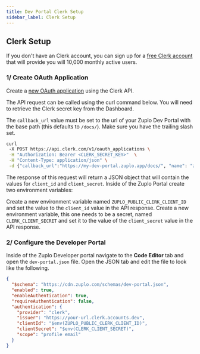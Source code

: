 ```yaml
---
title: Dev Portal Clerk Setup
sidebar_label: Clerk Setup
---
```


## Clerk Setup

If you don't have an Clerk account, you can sign up for a
[free Clerk account](https://clerk.com/) that will provide you will 10,000
monthly active users.

### 1/ Create OAuth Application

Create a
[new OAuth application](https://clerk.com/docs/advanced-usage/clerk-idp) using
the Clerk API.

The API request can be called using the curl command below. You will need to
retrieve the Clerk secret key from the Dashboard.

The `callback_url` value must be set to the url of your Zuplo Dev Portal with
the base path (this defaults to `/docs/`). Make sure you have the trailing slash
set.

```bash
curl
 -X POST https://api.clerk.com/v1/oauth_applications \
 -H "Authorization: Bearer <CLERK_SECRET_KEY>"  \
 -H "Content-Type: application/json" \
 -d {"callback_url":"https://my-dev-portal.zuplo.app/docs/", "name": "zuplo_dev_portal", "scopes": "profile email"}
```

The response of this request will return a JSON object that will contain the
values for `client_id` and `client_secret`. Inside of the Zuplo Portal create
two environment variables:

Create a new environment variable named `ZUPLO_PUBLIC_CLERK_CLIENT_ID` and set
the value to the `client_id` value in the API response. Create a new environment
variable, this one needs to be a secret, named `CLERK_CLIENT_SECRET` and set it
to the value of the `client_secret` value in the API response.

### 2/ Configure the Developer Portal

Inside of the Zuplo Developer portal navigate to the <CodeEditorTabIcon />
**Code Editor** tab and open the `dev-portal.json` file. Open the JSON tab and
edit the file to look like the following.

```json
{
  "$schema": "https://cdn.zuplo.com/schemas/dev-portal.json",
  "enabled": true,
  "enableAuthentication": true,
  "requireAuthentication": false,
  "authentication": {
    "provider": "clerk",
    "issuer": "https://your-url.clerk.accounts.dev",
    "clientId": "$env(ZUPLO_PUBLIC_CLERK_CLIENT_ID)",
    "clientSecret": "$env(CLERK_CLIENT_SECRET)",
    "scope": "profile email"
  }
}
```
